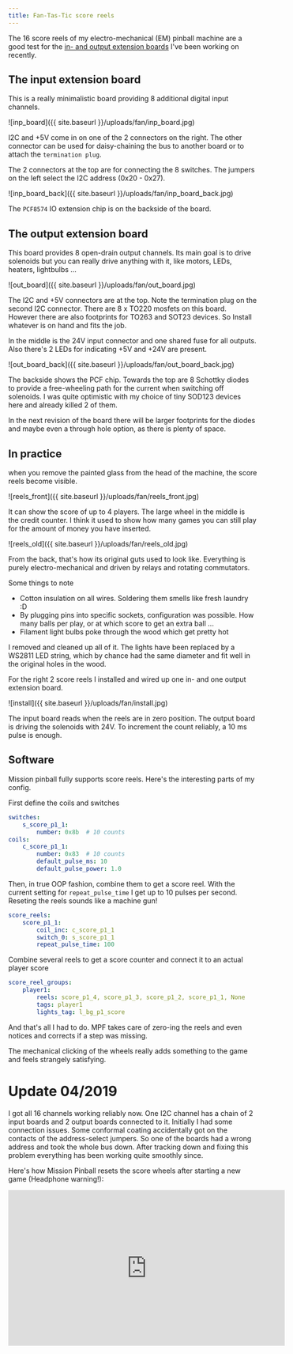 ```yaml
---
title: Fan-Tas-Tic score reels
---
```

The 16 score reels of my electro-mechanical (EM) pinball machine are a good
test for the
[in- and output extension boards](https://github.com/yetifrisstlama/Fan-Tas-Tic-PCB#input-extension-board)
I've been working on recently.

## The input extension board
This is a really minimalistic board providing 8 additional digital input channels.

![inp_board]({{ site.baseurl }}/uploads/fan/inp_board.jpg)

I2C and +5V come in on one of the 2 connectors on the right. The other connector
can be used for daisy-chaining the bus to another board or to attach the `termination plug`.

The 2 connectors at the top are for connecting the 8 switches. The jumpers on the
left select the I2C address (0x20 - 0x27).

![inp_board_back]({{ site.baseurl }}/uploads/fan/inp_board_back.jpg)

The `PCF8574` IO extension chip is on the backside of the board.

## The output extension board
This board provides 8 open-drain output channels. Its main goal is to drive
solenoids but you can really drive anything with it, like motors, LEDs, heaters,
lightbulbs ...

![out_board]({{ site.baseurl }}/uploads/fan/out_board.jpg)

The I2C and +5V connectors are at the top. Note the termination plug on the
second I2C connector. There are 8 x TO220 mosfets on this board. However
there are also footprints for TO263 and SOT23 devices. So Install whatever is on
hand and fits the job.

In the middle is the 24V input connector and one shared fuse for all outputs.
Also there's 2 LEDs for indicating +5V and +24V are present.

![out_board_back]({{ site.baseurl }}/uploads/fan/out_board_back.jpg)

The backside shows the PCF chip. Towards the top are 8 Schottky diodes to provide
a free-wheeling path for the current when switching off solenoids. I was quite
optimistic with my choice of tiny SOD123 devices here and already killed 2 of them.

In the next revision of the board there will be larger footprints for the diodes and
maybe even a through hole option, as there is plenty of space.

## In practice
when you remove the painted glass from the head of the machine, the score reels
become visible.

![reels_front]({{ site.baseurl }}/uploads/fan/reels_front.jpg)

It can show the score of up to 4 players. The large wheel in the middle is the
credit counter. I think it used to show how many games you can still play for the
amount of money you have inserted.

![reels_old]({{ site.baseurl }}/uploads/fan/reels_old.jpg)

From the back, that's how its original guts used to look like.
Everything is purely electro-mechanical and driven by relays and rotating
commutators.

Some things to note
  * Cotton insulation on all wires. Soldering them smells like fresh laundry :D
  * By plugging pins into specific sockets, configuration was possible.
    How many balls per play, or at which score to get an extra ball ...
  * Filament light bulbs poke through the wood which get pretty hot

I removed and cleaned up all of it. The lights have been replaced by a WS2811
LED string, which by chance had the same diameter and fit well in the original
holes in the wood.

For the right 2 score reels I installed and wired up one in- and one output
extension board.

![install]({{ site.baseurl }}/uploads/fan/install.jpg)

The input board reads when the reels are in zero position. The output board is
driving the solenoids with 24V. To increment the count reliably,
a 10 ms pulse is enough.

## Software

Mission pinball fully supports score reels. Here's the interesting parts of my config.

First define the coils and switches
```yaml
switches:
    s_score_p1_1:
        number: 0x8b  # 10 counts
coils:
    c_score_p1_1:
        number: 0x83  # 10 counts
        default_pulse_ms: 10
        default_pulse_power: 1.0
```

Then, in true OOP fashion, combine them to get a score reel. With the
current setting for `repeat_pulse_time` I get up to 10 pulses per second.
Reseting the reels sounds like a machine gun!

```yaml
score_reels:
    score_p1_1:
        coil_inc: c_score_p1_1
        switch_0: s_score_p1_1
        repeat_pulse_time: 100
```

Combine several reels to get a score counter and connect it to an actual player
score

```yaml
score_reel_groups:
    player1:
        reels: score_p1_4, score_p1_3, score_p1_2, score_p1_1, None
        tags: player1
        lights_tag: l_bg_p1_score
```

And that's all I had to do. MPF takes care of zero-ing the reels and even
notices and corrects if a step was missing.

The mechanical clicking of the wheels really adds something to the game
and feels strangely satisfying.

# Update 04/2019
I got all 16 channels working reliably now. One I2C channel has a chain of 2 input boards and 2 output boards connected to it. Initially I had some connection issues. Some conformal coating accidentally got on the contacts of the address-select jumpers. So one of the boards had a wrong address and took the whole bus down. After tracking down and fixing this problem everything has been working quite smoothly since.

Here's how Mission Pinball resets the score wheels after starting a new game (Headphone warning!):

<iframe width="560" height="315" src="https://www.youtube.com/embed/gDIVlxMAEAg" frameborder="0" allow="accelerometer; autoplay; encrypted-media; gyroscope; picture-in-picture" allowfullscreen></iframe>
